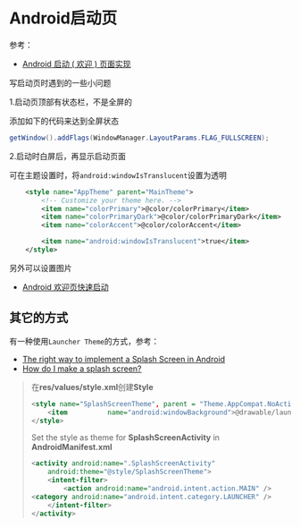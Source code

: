 # Android启动页

参考：

+ [Android 启动 ( 欢迎 ) 页面实现](https://www.jianshu.com/p/fbdab718cd1d)

写启动页时遇到的一些小问题

1.启动页顶部有状态栏，不是全屏的

添加如下的代码来达到全屏状态

```java
getWindow().addFlags(WindowManager.LayoutParams.FLAG_FULLSCREEN);
```



2.启动时白屏后，再显示启动页面

可在主题设置时，将`android:windowIsTranslucent`设置为透明

```xml
    <style name="AppTheme" parent="MainTheme">
        <!-- Customize your theme here. -->
        <item name="colorPrimary">@color/colorPrimary</item>
        <item name="colorPrimaryDark">@color/colorPrimaryDark</item>
        <item name="colorAccent">@color/colorAccent</item>

        <item name="android:windowIsTranslucent">true</item>
    </style>
```

另外可以设置图片

+ [Android 欢迎页快速启动](https://ln0491.github.io/2016/11/07/Android-欢迎页快速启动/)



## 其它的方式

有一种使用`Launcher Theme`的方式，参考：

+ [The right way to implement a Splash Screen in Android](https://shishirthedev.medium.com/the-right-way-to-implement-a-splash-screen-in-android-acae0e52949a)
+ [How do I make a splash screen? ](https://stackoverflow.com/questions/5486789/how-do-i-make-a-splash-screen)

> 在**res/values/style.xml**创建**Style**
>
> ```xml
> <style name="SplashScreenTheme", parent = "Theme.AppCompat.NoActionBar">
>     <item          name="android:windowBackground">@drawable/launcher_screen_with_logo</item>
> </style>
> ```
>
> Set the style as theme for **SplashScreenActivity** in **AndroidManifest.xml**
>
> ```xml
> <activity android:name=".SplashScreenActivity"
>     android:theme="@style/SplashScreenTheme">
>     <intent-filter>
>         <action android:name="android.intent.action.MAIN" />
> <category android:name="android.intent.category.LAUNCHER" />
>     </intent-filter>
> </activity>
> ```
>
> 






























